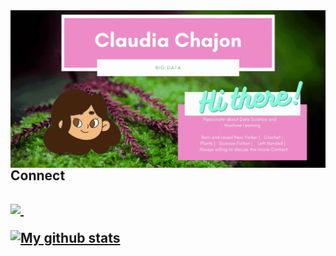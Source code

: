 
<img align="right" alt="GIF" src="Hi.gif" />



<h2> Connect <h2> 
  
<a href=”https://www.linkedin.com/in/claudia-chajon/”>
  <img src=”https://img.shields.io/badge/-LinkedIn-ff69b4> 
  </a> &nbsp;





[![My github stats](https://github-readme-stats.vercel.app/api?username=claudiasofiaC&show_icons=true&theme=radical)](https://github.com/claudiasofiaC/github-readme-stats)



<!--
**claudiasofiaC/claudiasofiaC** is a ✨ _special_ ✨ repository because its `README.md` (this file) appears on your GitHub profile.

-->
